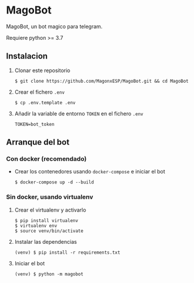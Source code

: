 # MagoBot
MagoBot, un bot magico para telegram.

Requiere python >= 3.7

## Instalacion
1. Clonar este repositorio
    ```shell script
    $ git clone https://github.com/MagonxESP/MagoBot.git && cd MagoBot
    ```
2. Crear el fichero ``.env``
    ```shell script
    $ cp .env.template .env
    ```
3. Añadir la variable de entorno ``TOKEN`` en el fichero ``.env``
    ```shell script
    TOKEN=bot_token
    ```
## Arranque del bot   
### Con docker (recomendado)
* Crear los contenedores usando ``docker-compose`` e iniciar el bot
    ```shell script
    $ docker-compose up -d --build
    ```
### Sin docker, usando virtualenv
1. Crear el virtualenv y activarlo
    ```shell script
    $ pip install virtualenv
    $ virtualenv env
    $ source venv/bin/activate
    ```
2. Instalar las dependencias
    ```shell script
    (venv) $ pip install -r requirements.txt
    ```
3. Iniciar el bot
    ```shell script
    (venv) $ python -m magobot
    ```
 
